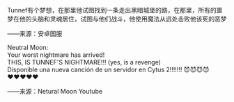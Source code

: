Tunnef有个梦想，在那里他试图找到一条走出黑暗城堡的路，在那里，所有的噩梦在他的头脑和灵魂居住，试图与他们战斗，他使用魔法从远处击败他该死的恶梦

——来源：安卓国服

Neutral Moon:  
Your worst nightmare has arrived!  
THIS, IS TUNNEF'S NIGHTMARE!!! (yes, is a revenge)  
Disponible una nueva canción de un servidor en Cytus 2!!!!!!! 😈😈😈😈♥️♥️♥️♥️♥️  

——来源：Netural Moon Youtube